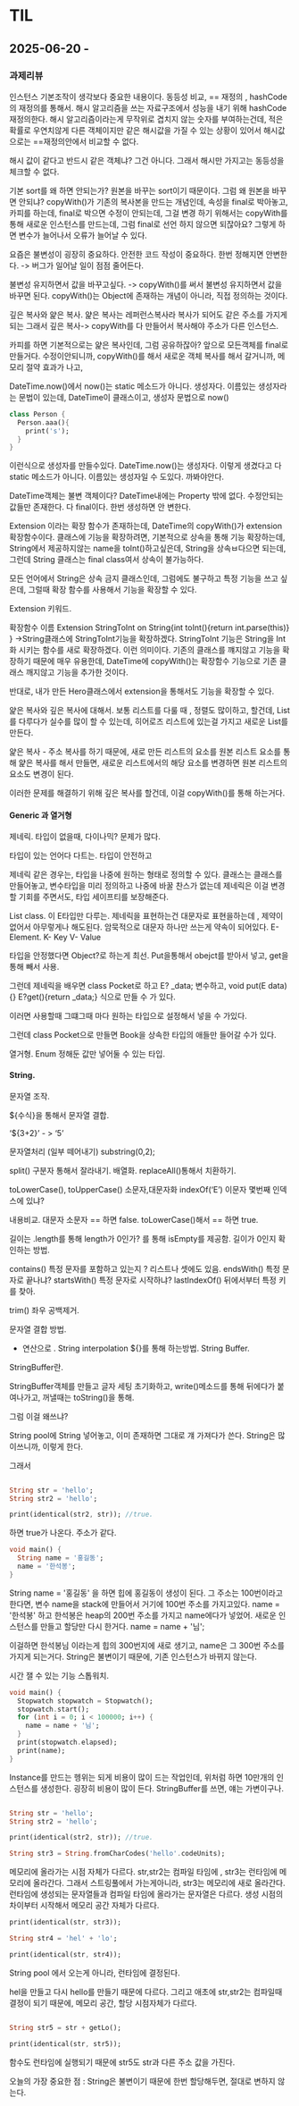 # TIL

## 2025-06-20 -

### 과제리뷰

인스턴스 기본조작이 생각보다 중요한 내용이다.
동등성 비교, == 재정의 , hashCode의 재정의를 통해서. 해시 알고리즘을 쓰는 자료구조에서 성능을 내기 위해 hashCode재정의한다.
해시 알고리즘이라는게 무작위로 겹치지 않는 숫자를 부여하는건데, 적은 확률로 우연치않게 다른 객체이지만 같은 해시값을 가질 수 있는 상황이 있어서
해시값으로는 ==재정의안에서 비교할 수 없다.

해시 값이 같다고 반드시 같은 객체냐? 그건 아니다. 그래서 해시만 가지고는 동등성을 체크할 수 없다.

기본 sort를 왜 하면 안되는가? 원본을 바꾸는 sort이기 때문이다.
그럼 왜 원본을 바꾸면 안되냐?
copyWith()가 기존의 복사본을 만드는 개념인데,
속성을 final로 박아놓고, 카피를 하는데, final로 박으면 수정이 안되는데, 그걸 변경 하기 위해서는 copyWith를 통해 새로운 인스턴스를 만드는데,
그럼 final로 선언 하지 않으면 되잖아요? 그렇게 하면 변수가 늘어나서 오류가 늘어날 수 있다.

요즘은 불변성이 굉장히 중요하다. 안전한 코드 작성이 중요하다.
한번 정해지면 안변한다. -> 버그가 일어날 일이 점점 줄어든다.

불변성 유지하면서 값을 바꾸고싶다. -> copyWith()를 써서 불변성 유지하면서 값을 바꾸면 된다.
copyWith()는 Object에 존재하는 개념이 아니라, 직접 정의하는 것이다.

깊은 복사와 얉은 복사.
얉은 복사는 레퍼런스복사라 복사가 되어도 같은 주소를 가지게되는
그래서 깊은 복사-> copyWith를 다 만들어서 복사해야 주소가 다른 인스턴스.

카피를 하면 기본적으로는 얉은 복사인데, 그럼 공유하잖아? 앞으로 모든객체를 final로 만들거다.
수정이안되니까, copyWith()를 해서 새로운 객체 복사를 해서 갈거니까, 메모리 절약 효과가 나고,

DateTime.now()에서 now()는 static 메소드가 아니다.
생성자다. 이름있는 생성자라는 문법이 있는데, DateTime이 클래스이고, 생성자 문법으로 now()

```dart
class Person {
  Person.aaa(){
    print('s');
  }
}
```

이런식으로 생성자를 만들수있다.
DateTime.now()는 생성자다. 이렇게 생겼다고 다 static 메소드가 아니다. 이름있는 생성자일 수 도있다. 까봐야안다.

DateTime객체는 불변 객체이다? DateTime내에는 Property 밖에 없다. 수정안되는 값들만 존재한다. 다 final이다. 한번 생성하면 안 변한다.

Extension 이라는 확장 함수가 존재하는데, DateTime의 copyWith()가 extension 확장함수이다.
클래스에 기능을 확장하려면, 기본적으로 상속을 통해 기능 확장하는데,
String에서 제공하지않는 name을 toInt()하고싶은데, String을 상속ㅂ다으면 되는데, 그런데 String 클래스는 final class여서 상속이 불가능하다.

모든 언어에서 String은 상속 금지 클래스인데, 그럼에도 불구하고 특정 기능을 쓰고 싶은데, 그럴때 확장 함수를 사용해서 기능을 확장할 수 있다.

Extension 키워드.

확장함수 이름
Extension StringToInt on String{int toInt(){return int.parse(this)} } ->String클래스에 StringToInt기능을
확장하겠다.
StringToInt 기능은 String을 Int화 시키는 함수를 새로 확장하겠다. 이런 의미이다.
기존의 클래스를 꺠지않고 기능을 확장하기 때문에 매우 유용한데,
DateTime에 copyWith()는 확장함수 기능으로 기존 클래스 깨지않고 기능을 추가한 것이다.

반대로, 내가 만든 Hero클래스에서 extension을 통해서도 기능을 확장할 수 있다.

얉은 복사와 깊은 복사에 대해서.
보통 리스트를 다룰 때 , 정렬도 많이하고, 할건데,
List를 다루다가 실수를 많이 할 수 있는데,
히어로즈 리스트에 있는걸 가지고 새로운 List를 만든다.

얉은 복사 - 주소 복사를 하기 때문에, 새로 만든 리스트의 요소를 원본 리스트 요소를 통해 얉은 복사를 해서 만들면,
새로운 리스트에서의 해당 요소를 변경하면 원본 리스트의 요소도 변경이 된다.

이러한 문제를 해결하기 위해 깊은 복사를 할건데, 이걸 copyWith()를 통해 하는거다.

#### Generic 과 열거형

제네릭.
타입이 없을때, 다이나믹? 문제가 많다.

타입이 있는 언어다 다트는.
타입이 안전하고

제네릭 같은 경우는, 타입을 나중에 원하는 형태로 정의할 수 있다.
클래스는 클래스를 만들어놓고, 변수타입을 미리 정의하고 나중에 바꿀 찬스가 없는데
제네릭은 이걸 변경할 기회를 주면서도, 타입 세이프티를 보장해준다.

List<E> class. <E> 이 E타입만 다루는.
제네릭을 표현하는건 대문자로 표현을하는데 , 제약이 없어서 아무렇게나 해도된다.
암묵적으로 대문자 하나만 쓰는게 약속이 되어있다.
E- Element.
K- Key
V- Value

타입을 안정했다면 Object?로 하는게 최선. Put을통해서 obejct를 받아서 넣고, get을 통해 빼서 사용.

그런데 제네릭을 배우면 class Pocket<E>로 하고 E? _data; 변수하고, void put(E data){} E?get(){return _data;}
식으로 만들 수 가 있다.

이러면 사용할때 그떄그때 마다 원하는 타입으로 설정해서 넣을 수 가있다.

그런데 class Pocket<E extends Book>으로 만들면 Book을 상속한 타입의 애들만 들어갈 수가 있다.

열거형. Enum
정해둔 값만 넣어둘 수 있는 타입.

#### String.

문자열 조작.

${수식}을 통해서 문자열 결합.

‘${3+2}’ - > ‘5’

문자열처리 (일부 떼어내기)
substring(0,2);

split() 구분자 통해서 잘라내기. 배열화.
replaceAll()통해서 치환하기.

toLowerCase(), toUpperCase() 소문자,대문자화
indexOf(‘E’) 이문자 몇번째 인덱스에 있냐?

내용비교.
대문자 소문자 == 하면 false.
toLowerCase()해서 == 하면 true.

길이는 .length를 통해
length가 0인가? 를 통해 isEmpty를 제공함. 길이가 0인지 확인하는 방법.

contains() 특정 문자를 포함하고 있는지 ? 리스트나 셋에도 있음.
endsWith() 특정 문자로 끝나냐?
startsWith() 특정 문자로 시작하냐?
lastIndexOf() 뒤에서부터 특정 키를 찾아.

trim() 좌우 공백제거.

문자열 결합 방법.

+ 연산으로 .
  String interpolation ${}를 통해 하는방법.
  String Buffer.

StringBuffer란.

StringBuffer객체를 만들고 글자 세팅 초기화하고, write()메소드를 통해 뒤에다가 붙여나가고, 꺼낼때는 toString()을 통해.

그럼 이걸 왜쓰냐?

String pool에 String 넣어놓고, 이미 존재하면 그대로 걔 가져다가 쓴다.
String은 많이쓰니까, 이렇게 한다.

그래서

```dart

String str = 'hello';
String str2 = 'hello';

print(identical(str2, str)); //true.
```

하면 true가 나온다. 주소가 같다.

```dart
void main() {
  String name = '홍길동';
  name = '한석봉';
}

```

String name = '홍길동' 을 하면 힙에 홍길동이 생성이 된다. 그 주소는 100번이라고 한다면, 변수 name을 stack에 만들어서 거기에 100번 주소를 가지고있다.
name = '한석봉' 하고 한석봉은 heap의 200번 주소를 가지고 name에다가 넣었어. 새로운 인스턴스를 만들고 할당만 다시 한거다.
name = name + '님';

이걸하면 한석봉님 이라는게 힙의 300번지에 새로 생기고, name은 그 300번 주소를 가지게 되는거다.
String은 불변이기 때문에, 기존 인스턴스가 바뀌지 않는다.

시간 잴 수 있는 기능 스톱워치.

```dart
void main() {
  Stopwatch stopwatch = Stopwatch();
  stopwatch.start();
  for (int i = 0; i < 100000; i++) {
    name = name + '님';
  }
  print(stopwatch.elapsed);
  print(name);
}

```

Instance를 만드는 헹위는 되게 비용이 많이 드는 작업인데, 위처럼 하면 10만개의 인스턴스를 생성한다. 굉장히 비용이 많이 든다.
StringBuffer를 쓰면, 얘는 가변이구나.

```dart

String str = 'hello';
String str2 = 'hello';

print(identical(str2, str)); //true.

String str3 = String.fromCharCodes('hello'.codeUnits);
```

메모리에 올라가는 시점 자체가 다르다. str,str2는 컴파일 타임에 , str3는 런타임에 메모리에 올라간다. 그래서 스트링풀에서 가는게아니라, str3는 메모리에 새로
올라간다.
런타임에 생성되는 문자열들과 컴파일 타임에 올라가는 문자열은 다르다.
생성 시점의 차이부터 시작해서 메모리 공간 자체가 다르다.

```dart
print(identical(str, str3));

String str4 = 'hel' + 'lo';

print(identical(str, str4));
```

String pool 에서 오는게 아니라, 런타임에 결정된다.

hel을 만들고 다시 hello를 만들기 때문에 다르다. 그리고 애초에 str,str2는 컴파일때 결정이 되기 때문에,
메모리 공간, 할당 시점자체가 다르다.

```dart

String str5 = str + getLo();

print(identical(str, str5));
```

함수도 런타임에 실행되기 때문에 str5도 str과 다른 주소 값을 가진다.

오늘의 가장 중요한 점 : String은 불변이기 때문에 한번 할당해두면, 절대로 변하지 않는다.    